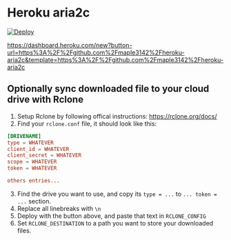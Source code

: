 # Heroku aria2c

[![Deploy](https://www.herokucdn.com/deploy/button.svg)](https://heroku.com/deploy)

https://dashboard.heroku.com/new?button-url=https%3A%2F%2Fgithub.com%2Fmaple3142%2Fheroku-aria2c&template=https%3A%2F%2Fgithub.com%2Fmaple3142%2Fheroku-aria2c

## Optionally sync downloaded file to your cloud drive with Rclone

1. Setup Rclone by following offical instructions: https://rclone.org/docs/
2. Find your `rclone.conf` file, it should look like this:

```conf
[DRIVENAME]
type = WHATEVER
client_id = WHATEVER
client_secret = WHATEVER
scope = WHATEVER
token = WHATEVER

others entries...
```

3. Find the drive you want to use, and copy its `type = ...` to  `... token = ...` section.
4. Replace all linebreaks with `\n`
5. Deploy with the button above, and paste that text in `RCLONE_CONFIG`
6. Set `RCLONE_DESTINATION` to a path you want to store your downloaded files.
